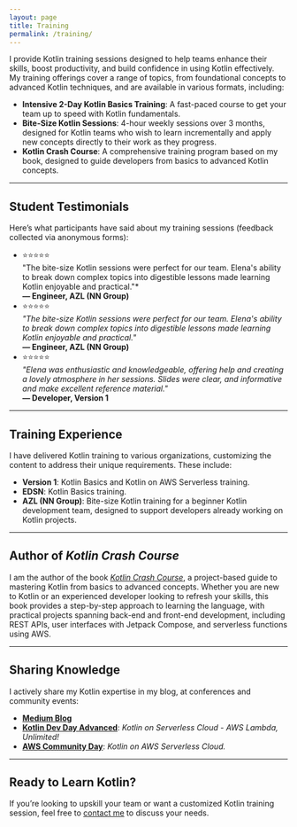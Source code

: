 ```yaml
---
layout: page
title: Training
permalink: /training/
---
```


I provide Kotlin training sessions designed to help teams enhance their skills, boost productivity, and build confidence in using Kotlin effectively. My training offerings cover a range of topics, from foundational concepts to advanced Kotlin techniques, and are available in various formats, including:

- **Intensive 2-Day Kotlin Basics Training**: A fast-paced course to get your team up to speed with Kotlin fundamentals.
- **Bite-Size Kotlin Sessions**: 4-hour weekly sessions over 3 months, designed for Kotlin teams who wish to learn incrementally and apply new concepts directly to their work as they progress.
- **Kotlin Crash Course**: A comprehensive training program based on my book, designed to guide developers from basics to advanced Kotlin concepts.

---

## Student Testimonials 

Here’s what participants have said about my training sessions (feedback collected via anonymous forms):

- ⭐⭐⭐⭐⭐  
  "The bite-size Kotlin sessions were perfect for our team. Elena's ability to break down complex topics into digestible lessons made learning Kotlin enjoyable and practical."*  
  **— Engineer, AZL (NN Group)**
- ⭐⭐⭐⭐⭐  
  *"The bite-size Kotlin sessions were perfect for our team. Elena's ability to break down complex topics into digestible lessons made learning Kotlin enjoyable and practical."*  
  **— Engineer, AZL (NN Group)**
- ⭐⭐⭐⭐⭐  
  *"Elena was enthusiastic and knowledgeable, offering help and creating a lovely atmosphere in her sessions. Slides were clear, and informative and make excellent reference material."*  
  **— Developer, Version 1**

---

## Training Experience
I have delivered Kotlin training to various organizations, customizing the content to address their unique requirements. These include:

- **Version 1**: Kotlin Basics and Kotlin on AWS Serverless training.
- **EDSN**: Kotlin Basics training.
- **AZL (NN Group)**: Bite-size Kotlin training for a beginner Kotlin development team, designed to support developers already working on Kotlin projects.

---

## Author of *Kotlin Crash Course*
I am the author of the book [*Kotlin Crash Course*](https://www.amazon.com/Kotlin-Crash-Course-Fast-track-programming/dp/9355516304), a project-based guide to mastering Kotlin from basics to advanced concepts. Whether you are new to Kotlin or an experienced developer looking to refresh your skills, this book provides a step-by-step approach to learning the language, with practical projects spanning back-end and front-end development, including REST APIs, user interfaces with Jetpack Compose, and serverless functions using AWS.

---

## Sharing Knowledge
I actively share my Kotlin expertise in my blog, at conferences and community events:
- [**Medium Blog**](https://medium.com/@elenavanengelen)
- [**Kotlin Dev Day Advanced**](https://kotlindevday.com/videos/kotlin-on-serverless-cloud-aws-lambda-unlimited-elena-van-engelen-maslova/): *Kotlin on Serverless Cloud - AWS Lambda, Unlimited!*
- [**AWS Community Day**](https://www.youtube.com/watch?v=GvAyaJZzQ5M): *Kotlin on AWS Serverless Cloud.*

---

## Ready to Learn Kotlin?
If you’re looking to upskill your team or want a customized Kotlin training session, feel free to [contact me](mailto:elenavanengelen@vintik.nl) to discuss your needs.
